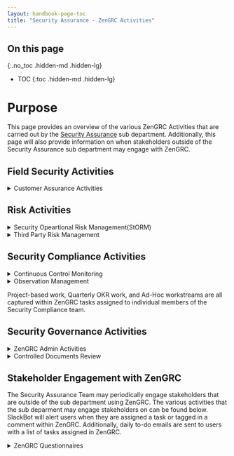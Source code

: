 ```yaml
---
layout: handbook-page-toc
title: "Security Assurance - ZenGRC Activities"
---
```


## On this page
{:.no_toc .hidden-md .hidden-lg}

- TOC
{:toc .hidden-md .hidden-lg}

# Purpose

This page provides an overview of the various ZenGRC Activities that are carried out by the [Security Assurance](/handbook/engineering/security/security-assurance/index.html) sub department. Additionally, this page will also provide information on when stakeholders outside of the Security Assurance sub department may engage with ZenGRC. 

## Field Security Activities

<details markdown="1">
<summary>Customer Assurance Activities</summary>

The Field Security team utilizes the following ZenGRC objects:
* Requests are used for each Customer Assurance Request
* Issues are used when an observation is noted during the assessment
* Metrics and Reporting are used to track status, types of requests, and data related to each customer for trend analysis

</details>

## Risk Activities

<details markdown="1">
<summary>Security Opeartional Risk Management(StORM)</summary>

All activities related to the StORM program are executed exclusively within ZenGRC. There may be instances where the identification of a risk occurs on GitLab.com (e.g. incident issues, internal issues where security concerns are raised which may be an indicator of risk, etc.) and in these cases, the Risk & Field Security team will review the related details within GitLab and subsequently create a new risk record within ZenGRC for assessment. The wide variety of activities related to StORM that are carried out in ZenGRC include but are not limited to:
* Documenting the identification of a risk
* Documenting the results of risk assessments
* [Scoring](https://about.gitlab.com/handbook/engineering/security/security-assurance/security-risk/storm-program/storm-methodology.html#risk-factors-and-risk-scoring) of security operational risks
* Documenting [risk treatment](https://about.gitlab.com/handbook/engineering/security/security-assurance/security-risk/storm-program/storm-methodology.html#risk-treatment-options)
* Maintaining the [Risk Register](https://about.gitlab.com/handbook/engineering/security/security-assurance/security-risk/storm-program/index.html#step-3-risk-tracking-and-reporting)
* Task tracking for activities such as execution of the [StORM Annual Risk Assessment](https://about.gitlab.com/handbook/engineering/security/security-assurance/security-risk/storm-program/index.html#storm-procedures)

</details>

<details markdown="1">
<summary>Third Party Risk Management</summary>

All activities related to TPRM begin in either a GitLab TPRM Issue or Coupa. Management of all phases of the [third party risk management program) is done via ZenGRC using the following objects:
* Audits and Asessment are used in the Testing phase
* Issues are used when observations are identified
* Metrics and Reporting are used in the Operating phase
</details>

## Security Compliance Activities
<details markdown="1">
<summary>Continuous Control Monitoring</summary>

The GitLab Security Compliance team manages all phases of the [security control lifecycle](/handbook/engineering/security/security-assurance/security-compliance/security-control-lifecycle.html) via ZenGRC using the following objects:
* Programs, Standards, Section, Objectives, and Controls are all used in the Preparation phase
* Assessments and Requests are used in the Testing phase
* Issues are used in the Remediation phase
* Metrics and Reporting are used in the Operating phase

</details>

<details markdown="1">
<summary>Observation Management</summary>

Observations (aka: findings, exceptions, issues, deficiencies, Tier 3 operational risks) are recorded and managed within ZenGRC. This allows the Security Compliance team to map those observations out to any and all related systems, control assessments, vendors, etc. as well as capture meaningful data about the current state of our [observation management program](/handbook/engineering/security/security-assurance/observation-management-procedure.html) and program operating metrics.
</details>

Project-based work, Quarterly OKR work, and Ad-Hoc workstreams are all captured within ZenGRC tasks assigned to individual members of the Security Compliance team.

## Security Governance Activities

<details markdown="1">
<summary>ZenGRC Admin Activities</summary>

The Security Governance team manages the [overall administrative activities on ZenGRC objects](https://about.gitlab.com/handbook/engineering/security/security-assurance/#core-tools-and-systems-1):
* Configuration changes
* Onboarding/offboarding/transfers
* Upgrades/patching/incidents/Restores
* Quality oversight

</details>

<details markdown="1">
<summary>Controlled Documents Review</summary>

The Security Governance Team manages the review of all [controlled documents](https://about.gitlab.com/handbook/engineering/security/controlled-document-procedure.html) confirming all controlled documents are unified and reviewed annually.

Controlled Documents identified as policies/procedures/standards reside within the ZenGRC Policies object and will be mapped to control assessments to identify which assessments rely on which policies/procedures/standards.
</details>


## Stakeholder Engagement with ZenGRC

The Security Assurance Team may periodically engage stakeholders that are outside of the sub department using ZenGRC. The various activities that the sub deparment may engage stakeholders on can be found below. SlackBot will alert users when they are assigned a task or tagged in a comment within ZenGRC. Additionally, daily to-do emails are sent to users with a list of tasks assigned in ZenGRC. 

<details markdown="1">
<summary>ZenGRC Questionnaires</summary>

### Completing ZenGRC Questionnaires

Stakeholders may be occasionally engaged to complete a ZenGRC questionnaire. Questionnaires are utilized for various reasons, such as helping to gather and collect data to establish [GitLab's Risk Appetite and Tolerance](/handbook/engineering/security/security-assurance/security-risk/storm-program/storm-methodology.html#risk-appetite-and-tolerance-scoring) year over year. The Security Assurance Team utilizes the native questionnaire functionality within ZenGRC because it provides some mechanisms to automatically calaculate risk scores and thresholds based off of responses. 

Should any team member be engaged to complete a questionnaire from ZenGRC, an example of the email that the team member will receive can be found below.

![Example ZenGRC Questionnaire Email](/handbook/engineering/security/security-assurance/images/zg-questionnaire-example.png)

In order to complete the questionnaire, team members should perform the following steps:

1. Click on the **Open Questionnaire** link to open a web browser window with the questionnaire. 
2. Team members will be presented with the questionnaire. Provide responses to each question until the final question is completed. 

   ![Initial ZenGRC Questionnaire Screen](/handbook/engineering/security/security-assurance/images/example-questionnaire-1.png)

3. Instead of seeing a "submit" button once the final question is answered, team members will need to click on the "summary" button. This screen provides a summary of all of the responses that were provided for the team member to review. The final "submit" button can be found on the summary screen. 

   ![ZenGRC Questionnaire Summary Screen](/handbook/engineering/security/security-assurance/images/example-questionnaire-2.png)

4. Submit the questionnaire. A confirmation screen will be presented.

   ![ZenGRC Submitted Questionnaire Confirmation Screen](/handbook/engineering/security/security-assurance/images/example-questionnaire-3.png)
</details>
